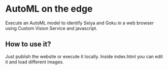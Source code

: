 # AutoML on the edge
Execute an AutoML model to identify Seiya and Goku in a web browser using Custom Vision Service and javascript.

## How to use it?
Just publish the website or execute it locally. Inside index.html you can edit it and load different images.
